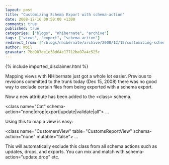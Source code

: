 ```yaml
---
layout: post
title: "Customizing Schema Export with schema-action"
date: 2008-12-16 00:50:00 +1300
comments: true
published: true
categories: ["blogs", "nhibernate", "archive"]
tags: ["views", "export", "schema action"]
redirect_from: ["/blogs/nhibernate/archive/2008/12/15/customizing-schema-export-with-schema-action.aspx/"]
author: Woil
gravatar: 7be987ee1e38d64e17712ba97a4c525c
---
```

{% include imported_disclaimer.html %}
<p>Mapping views with NHibernate just got a whole lot easier. Previous to revisions committed to the trunk today (Dec 15, 2008) there was no good way to exclude certain files from being exported with a schema export. </p>
<p>Now a new attribute has been added to the &lt;class&gt; schema. </p>
<p>&lt;class name="Cat" schema-action="none|drop|export|update|validate|all"&gt; ...</p>
<p>Using this to map a view is easy:</p>
<p>&lt;class name="CustomersView" table="CustomsReportView" schema-action="none" mutable="false"&gt; ...</p>
<p>This will automatically exclude this class from all schema actions such as updates, drops, and exports. You can mix and match with schema-action="update,drop" etc.</p>
<p>&nbsp;</p>
<p>&nbsp;</p>
